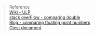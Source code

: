 
> Reference  
> [Wiki - ULP](https://en.wikipedia.org/wiki/Unit_in_the_last_place)  
> [stack overFlow - comparing double](https://stackoverflow.com/questions/12278523/comparing-double-values-in-c/35252979)  
> [Blog - comparing floating point numbers](https://randomascii.wordpress.com/2012/02/25/comparing-floating-point-numbers-2012-edition/)  
> [Gtest document](https://google.github.io/googletest/reference/assertions.html)  